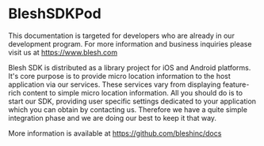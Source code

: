 # BleshSDKPod

This documentation is targeted for developers who are already in our development program. For more information and business inquiries please visit us at https://www.blesh.com

Blesh SDK is distributed as a library project for iOS and Android platforms. It's core purpose is to provide micro location information to the host application via our services. These services vary from displaying feature-rich content to simple micro location information. All you should do is to start our SDK, providing user specific settings dedicated to your application which you can obtain by contacting us. Therefore we have a quite simple integration phase and we are doing our best to keep it that way.

More information is available at https://github.com/bleshinc/docs

